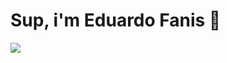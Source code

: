 # Sup, i'm Eduardo Fanis 👋

<a href="#">
    <img src="https://skillicons.dev/icons?i=go,dart,flutter,docker,linux,neovim,git&theme=dark" />
  </a>


